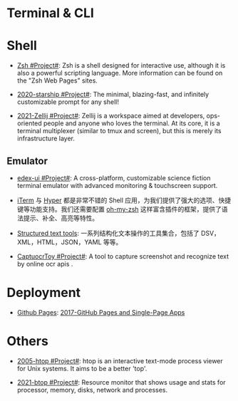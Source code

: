 # Terminal & CLI

# Shell

- [Zsh #Project#](https://www.zsh.org/): Zsh is a shell designed for interactive use, although it is also a powerful scripting language. More information can be found on the "Zsh Web Pages" sites.

- [2020-starship #Project#](https://github.com/starship/starship): The minimal, blazing-fast, and infinitely customizable prompt for any shell!

- [2021-Zellij #Project#](https://github.com/zellij-org/zellij): Zellij is a workspace aimed at developers, ops-oriented people and anyone who loves the terminal. At its core, it is a terminal multiplexer (similar to tmux and screen), but this is merely its infrastructure layer.

## Emulator

- [edex-ui #Project#](https://github.com/GitSquared/edex-ui): A cross-platform, customizable science fiction terminal emulator with advanced monitoring & touchscreen support.

- [iTerm](https://www.iterm2.com/) 与 [Hyper](https://hyper.is/) 都是非常不错的 Shell 应用，为我们提供了强大的选项、快捷键等功能支持。我们还需要配置 [oh-my-zsh](https://github.com/robbyrussell/oh-my-zsh) 这样富含插件的框架，提供了语法提示、补全、高亮等特性。

- [Structured text tools](https://github.com/dbohdan/structured-text-tools): 一系列结构化文本操作的工具集合，包括了 DSV，XML，HTML，JSON，YAML 等等。

- [CaptuocrToy #Project#](https://github.com/gragrance/CaptuocrToy): A tool to capture screenshot and recognize text by online ocr apis .

# Deployment

- [Github Pages](): [2017-GitHub Pages and Single-Page Apps](https://dev.to/_evansalter/github-pages-and-single-page-apps)

# Others

- [2005-htop #Project#](https://github.com/hishamhm/htop): htop is an interactive text-mode process viewer for Unix systems. It aims to be a better 'top'.

- [2021-btop #Project#](https://github.com/aristocratos/btop): Resource monitor that shows usage and stats for processor, memory, disks, network and processes.
